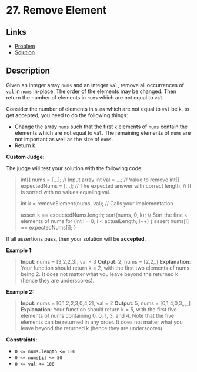 # 27. Remove Element

## Links

- [Problem](https://leetcode.com/problems/remove-element/description/?envType=study-plan-v2&envId=top-interview-150)
- [Solution](./solution.py)

## Description

Given an integer array `nums` and an integer `val`, remove all occurrences of `val` in `nums` in-place. The order of the elements may be changed. Then return the number of elements in `nums` which are not equal to `val`.

Consider the number of elements in `nums` which are not equal to `val` be `k`, to get accepted, you need to do the following things:

- Change the array `nums` such that the first `k` elements of `nums` contain the elements which are not equal to `val`. The remaining elements of `nums` are not important as well as the size of `nums`.
- Return k.

**Custom Judge:**

The judge will test your solution with the following code:

> int[] nums = [...]; // Input array
> int val = ...; // Value to remove
> int[] expectedNums = [...]; // The expected answer with correct length.
>                             // It is sorted with no values equaling val.
>
> int k = removeElement(nums, val); // Calls your implementation
>
> assert k == expectedNums.length;
> sort(nums, 0, k); // Sort the first k elements of nums
> for (int i = 0; i < actualLength; i++) {
>     assert nums[i] == expectedNums[i];
> }

If all assertions pass, then your solution will be **accepted**.

**Example 1:**

> **Input**: nums = [3,2,2,3], val = 3
> **Output**: 2, nums = [2,2,_,_]
> **Explanation**: Your function should return k = 2, with the first two elements of nums being 2.
> It does not matter what you leave beyond the returned k (hence they are underscores).

**Example 2:**

> **Input**: nums = [0,1,2,2,3,0,4,2], val = 2
> **Output**: 5, nums = [0,1,4,0,3,_,_,_]
> **Explanation**: Your function should return k = 5, with the first five elements of nums containing 0, 0, 1, 3, and 4.
> Note that the five elements can be returned in any order.
> It does not matter what you leave beyond the returned k (hence they are underscores).
 
**Constraints:**

- `0 <= nums.length <= 100`
- `0 <= nums[i] <= 50`
- `0 <= val <= 100`